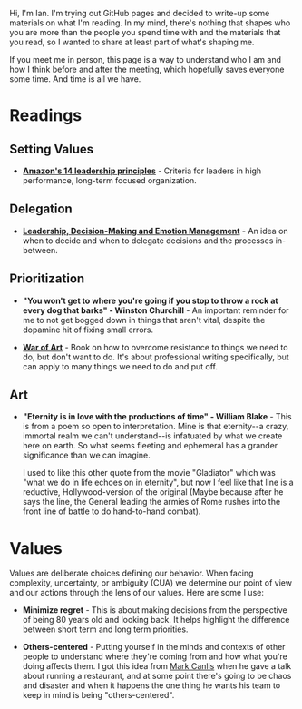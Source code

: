 Hi, I'm Ian. I'm trying out GitHub pages and decided to write-up some materials on what I'm reading. In my mind, there's nothing that shapes who you are more than the people you spend time with and the materials that you read, so I wanted to share at least part of what's shaping me. 

If you meet me in person, this page is a way to understand who I am and how I think before and after the meeting, which hopefully saves everyone some time. And time is all we have. 

# Readings

## Setting Values 

- **[Amazon's 14 leadership principles](https://www.amazon.jobs/principles)** - Criteria for leaders in high performance, long-term focused organization. 

## Delegation 

- **[Leadership, Decision-Making and Emotion Management](
http://www.edbatista.com/2017/02/leadership-decision-making-and-emotion-management.html)** - An idea on when to decide and when to delegate decisions and the processes in-between. 

## Prioritization 

- **"You won't get to where you're going if you stop to throw a rock at every dog that barks" - Winston Churchill** - An important reminder for me to not get bogged down in things that aren't vital, despite the dopamine hit of fixing small errors. 

- **[War of Art](http://www.stevenpressfield.com/the-war-of-art/)** - Book on how to overcome resistance to things we need to do, but don't want to do. It's about professional writing specifically, but can apply to many things we need to do and put off. 


## Art 

- **"Eternity is in love with the productions of time" - William Blake** - This is from a poem so open to interpretation. Mine is that eternity--a crazy, immortal realm we can't understand--is infatuated by what we create here on earth. So what seems fleeting and ephemeral has a grander significance than we can imagine.

  I used to like this other quote from the movie "Gladiator" which was "what we do in life echoes on in eternity", but now I feel like that line is a reductive, Hollywood-version of the original (Maybe because after he says the line, the General leading the armies of Rome rushes into the front line of battle to do hand-to-hand combat).

# Values 

Values are deliberate choices defining our behavior.  When facing complexity, uncertainty, or ambiguity (CUA) we determine our point of view and our actions through the lens of our values. Here are some I use:

- **Minimize regret** - This is about making decisions from the perspective of being 80 years old and looking back. It helps highlight the difference between short term and long term priorities. 

- **Others-centered** - Putting yourself in the minds and contexts of other people to understand where they're coming from and how what you're doing affects them. I got this idea from [Mark Canlis](http://canlis.com/about/people/our-team/mark-canlis/) when he gave a talk about running a restaurant, and at some point there's going to be chaos and disaster and when it happens the one thing he wants his team to keep in mind is being "others-centered". 


